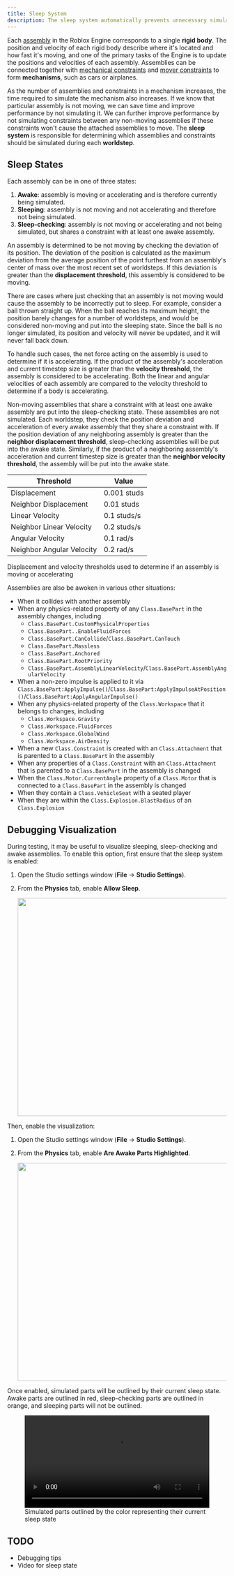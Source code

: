 ```yaml
---
title: Sleep System
description: The sleep system automatically prevents unnecessary simulation of non-moving parts.
---
```


Each [assembly](../physics/assemblies.md) in the Roblox Engine corresponds to a single **rigid body**. The position and velocity of each rigid body describe where it's located and how fast it's moving, and one of the primary tasks of the Engine is to update the positions and velocities of each assembly. Assemblies can be connected together with [mechanical constraints](../physics/mechanical-constraints.md) and [mover constraints](../physics/mover-constraints.md) to form **mechanisms**, such as cars or airplanes. 

As the number of assemblies and constraints in a mechanism increases, the time required to simulate the mechanism also increases. If we know that particular assembly is not moving, we can save time and improve performance by not simulating it. We can further improve performance by not simulating constraints between any non-moving assemblies if these constraints won't cause the attached assemblies to move. The **sleep system** is responsible for determining which assemblies and constraints should be simulated during each **worldstep**.

## Sleep States

Each assembly can be in one of three states:
1. **Awake**: assembly is moving or accelerating and is therefore currently being simulated.
2. **Sleeping**: assembly is not moving and not accelerating and therefore not being simulated.
3. **Sleep-checking**: assembly is not moving or accelerating and not being simulated, but shares a constraint with at least one awake assembly.

An assembly is determined to be not moving by checking the deviation of its position. The deviation of the position is calculated as the maximum deviation from the average position of the point furthest from an assembly's center of mass over the most recent set of worldsteps. If this deviation is greater than the **displacement threshold**, this assembly is considered to be moving.

There are cases where just checking that an assembly is not moving would cause the assembly to be incorrectly put to sleep. For example, consider a ball thrown straight up. When the ball reaches its maximum height, the position barely changes for a number of worldsteps, and would be considered non-moving and put into the sleeping state. Since the ball is no longer simulated, its position and velocity will never be updated, and it will never fall back down.

To handle such cases, the net force acting on the assembly is used to determine if it is accelerating. If the product of the assembly's acceleration and current timestep size is greater than the **velocity threshold**, the assembly is considered to be accelerating. Both the linear and angular velocities of each assembly are compared to the velocity threshold to determine if a body is accelerating.

Non-moving assemblies that share a constraint with at least one awake assembly are put into the sleep-checking state. These assemblies are not simulated. Each worldstep, they check the position deviation and acceleration of every awake assembly that they share a constraint with. If the position deviation of any neighboring assembly is greater than the **neighbor displacement threshold**, sleep-checking assemblies will be put into the awake state. Similarly, if the product of a neighboring assembly's acceleration and current timestep size is greater than the **neighbor velocity threshold**, the assembly will be put into the awake state.

<table>
<thead>
	<tr>
		<th>Threshold</th>
		<th>Value</th>
	</tr>
</thead>
<tbody>
	<tr>
		<td>Displacement</td>
		<td>0.001 studs</td>
	</tr>
	<tr>
		<td>Neighbor Displacement</td>
		<td>0.01 studs</td>
	</tr>
	<tr>
		<td>Linear Velocity</td>
		<td>0.1 studs/s</td>
	</tr>
	<tr>
		<td>Neighbor Linear Velocity</td>
		<td>0.2 studs/s</td>
	</tr>
	<tr>
		<td>Angular Velocity</td>
		<td>0.1 rad/s</td>
	</tr>
	<tr>
		<td>Neighbor Angular Velocity</td>
		<td>0.2 rad/s</td>
	</tr>
</tbody>
</table>
Displacement and velocity thresholds used to determine if an assembly is moving or accelerating

Assemblies are also be awoken in various other situations:
- When it collides with another assembly
- When any physics-related property of any `Class.BasePart` in the assembly changes, including
	- `Class.BasePart.CustomPhysicalProperties`
 	- `Class.BasePart..EnableFluidForces`
  	- `Class.BasePart.CanCollide`/`Class.BasePart.CanTouch`
  	- `Class.BasePart.Massless`
  	- `Class.BasePart.Anchored`
  	- `Class.BasePart.RootPriority`
  	- `Class.BasePart.AssemblyLinearVelocity`/`Class.BasePart.AssemblyAngularVelocity`
- When a non-zero impulse is applied to it via `Class.BasePart:ApplyImpulse()`/`Class.BasePart:ApplyImpulseAtPosition()`/`Class.BasePart:ApplyAngularImpulse()`
- When any physics-related property of the `Class.Workspace` that it belongs to changes, including
	- `Class.Workspace.Gravity`
   	- `Class.Workspace.FluidForces`
   	- `Class.Workspace.GlobalWind`
   	- `Class.Workspace.AirDensity`
- When a new `Class.Constraint` is created with an `Class.Attachment` that is parented to a `Class.BasePart` in the assembly
- When any properties of a `Class.Constraint` with an `Class.Attachment` that is parented to a `Class.BasePart` in the assembly is changed
- When the `Class.Motor.CurrentAngle` property of a `Class.Motor` that is connected to a `Class.BasePart` in the assembly is changed
- When they contain a `Class.VehicleSeat` with a seated player
- When they are within the `Class.Explosion.BlastRadius` of an `Class.Explosion`

## Debugging Visualization

During testing, it may be useful to visualize sleeping, sleep-checking and awake assemblies. To enable this option, first ensure that the sleep system is enabled:

1. Open the Studio settings window (**File** &rarr; **Studio Settings**).
2. From the **Physics** tab, enable **Allow&nbsp;Sleep**.

   <img
   src="../assets/physics/sleep/Settings-Allow-Sleep.png"
   width="500" />

Then, enable the visualization:

1. Open the Studio settings window (**File** &rarr; **Studio Settings**).
2. From the **Physics** tab, enable **Are&nbsp;Awake&nbsp;Parts&nbsp;Highlighted**.

   <img
   src="../assets/physics/sleep/Settings-Are-Awake-Parts-Highlighted.png"
   width="500" />

Once enabled, simulated parts will be outlined by their current sleep state. Awake parts are outlined in red, sleep-checking parts are outlined in orange, and sleeping parts will not be outlined.

<figure>
  <video src=TODO controls width="100%"></video>
  <figcaption>Simulated parts outlined by the color representing their current sleep state</figcaption>
</figure>

## TODO
- Debugging tips
- Video for sleep state





